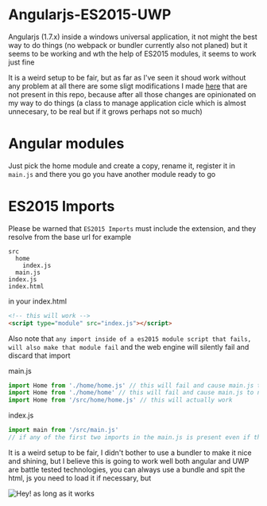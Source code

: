 # Angularjs-ES2015-UWP
Angularjs (1.7.x) inside a windows universal application, it not might the best way to do things (no webpack or bundler currently  also not planed) but it seems to be working and wth the help of ES2015 modules, it seems to work just fine


It is a weird setup to be fair, but as far as I've seen it shoud work without any problem at all there are some sligt modifications I made 
[here](https://github.com/AngelMunoz/WinJS-ES2015-UWP) that are not present in this repo, because after all those changes
are opinionated on my way to do things (a class to manage application cicle which is almost unnecesary, to be real but if it grows perhaps not so much)

# Angular modules
Just pick the home module and create a copy, rename it, register it in `main.js` and there you go you have another module ready to go

# ES2015 Imports
Please be warned that `ES2015 Imports` must include the extension, and they resolve from the base url
for example
```
src
  home
    index.js
  main.js
index.js
index.html
```

in your index.html
```html
<!-- this will work -->
<script type="module" src="index.js"></script>
```
Also note that `any import inside of a es2015 module script that fails, will also make that module fail` and the web engine will silently fail and discard that import


main.js
```js
import Home from './home/home.js' // this will fail and cause main.js to not be imported from anything that imports this file
import Home from './home/home' // this will fail and cause main.js to not be imported from anything that imports this file
import Home from '/src/home/home.js' // this will actually work
```
index.js
```js
import main from '/src/main.js'
// if any of the first two imports in the main.js is present even if this is well written it wil also silently fail
```

It is a weird setup to be fair, I didn't bother to use a bundler to make it nice and shining, but I believe this is going to work well
both angular and UWP are battle tested technologies, you can always use a bundle and spit the html, js you need to load it if necessary, but

![Hey! as long as it works](http://i0.kym-cdn.com/photos/images/original/001/075/794/3e1.png)


